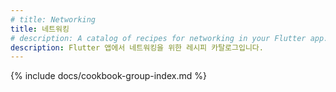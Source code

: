 ```yaml
---
# title: Networking
title: 네트워킹
# description: A catalog of recipes for networking in your Flutter app.
description: Flutter 앱에서 네트워킹을 위한 레시피 카탈로그입니다.
---
```


{% include docs/cookbook-group-index.md %}
